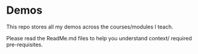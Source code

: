 # Demos
This repo stores all my demos across the courses/modules I teach. 

Please read the ReadMe.md files to help you understand context/ required pre-requisites.
